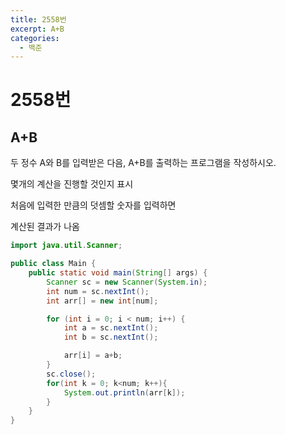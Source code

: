 ```yaml
---
title: 2558번
excerpt: A+B
categories:
  - 백준
---
```


# 2558번

## A+B

두 정수 A와 B를 입력받은 다음, A+B를 출력하는 프로그램을 작성하시오.

몇개의 계산을 진행할 것인지 표시

처음에 입력한 만큼의 덧셈할 숫자를 입력하면

계산된 결과가 나옴

```java
import java.util.Scanner;

public class Main {
    public static void main(String[] args) {
        Scanner sc = new Scanner(System.in);
        int num = sc.nextInt();
        int arr[] = new int[num];

        for (int i = 0; i < num; i++) {
            int a = sc.nextInt();
            int b = sc.nextInt();

            arr[i] = a+b;
        }
        sc.close();
        for(int k = 0; k<num; k++){
            System.out.println(arr[k]);
        }
    }
}
```

